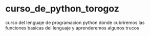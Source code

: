 # curso_de_python_torogoz
curso del lenguaje de programacion python donde cubriremos las funciones basicas del lenguaje y aprenderemos algunos trucos
